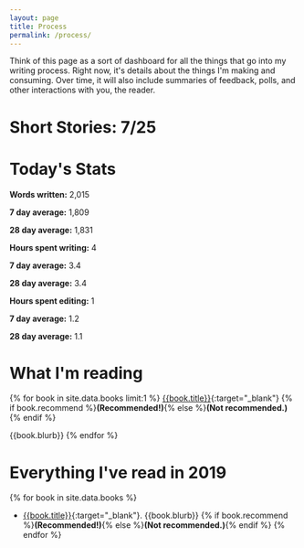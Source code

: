 ```yaml
---
layout: page
title: Process
permalink: /process/
---
```


Think of this page as a sort of dashboard for all the things that go into my writing
process. Right now, it's details about the things I'm making and consuming. Over time,
it will also include summaries of feedback, polls, and other interactions with you, the
reader.

# Short Stories: 7/25

# Today's Stats
**Words written:** 2,015    

**7 day average:** 1,809    

**28 day average:** 1,831  

**Hours spent writing:** 4  

**7 day average:** 3.4  

**28 day average:** 3.4  

**Hours spent editing:** 1  

**7 day average:** 1.2   

**28 day average:** 1.1  

# What I'm reading
{% for book in site.data.books limit:1 %}
[{{book.title}}]({{book.link}}){:target="_blank"} {% if book.recommend %}**(Recommended!)**{% else %}**(Not recommended.)**{% endif %}

{{book.blurb}} 
{% endfor %}

# Everything I've read in 2019
{% for book in site.data.books %}
- [{{book.title}}]({{book.link}}){:target="_blank"}. {{book.blurb}} {% if book.recommend %}**(Recommended!)**{% else %}**(Not recommended.)**{% endif %}
{% endfor %}
